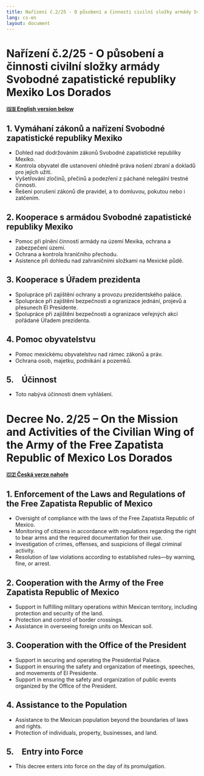 ```yaml
---
title: Nařízení č.2/25 - O působení a činnosti civilní složky armády Svobodné zapatistické republiky Mexiko Los Dorados
lang: cs-en
layout: document
---
```


# Nařízení č.2/25 - O působení a činnosti civilní složky armády Svobodné zapatistické republiky Mexiko Los Dorados

**[🇬🇧 English version below](#decree-no-225--on-the-mission-and-activities-of-the-civilian-wing-of-the-army-of-the-free-zapatista-republic-of-mexico-los-dorados)**

## 1. Vymáhaní zákonů a nařízení Svobodné zapatistické republiky Mexiko

- Dohled nad dodržováním zákonů Svobodné zapatistické republiky Mexiko.
- Kontrola obyvatel dle ustanovení ohledně práva nošení zbraní a dokladů pro jejich užití.
- Vyšetřování zločinů, přečinů a podezření z páchané nelegální trestné činnosti.
- Řešení porušení zákonů dle pravidel, a to domluvou, pokutou nebo i zatčením.

## 2. Kooperace s armádou Svobodné zapatistické republiky Mexiko

- Pomoc při plnění činností armády na území Mexika, ochrana a zabezpečení území.
- Ochrana a kontrola hraničního přechodu.
- Asistence při dohledu nad zahraničními složkami na Mexické půdě.

## 3. Kooperace s Úřadem prezidenta

- Spolupráce při zajištění ochrany a provozu prezidentského paláce.
- Spolupráce při zajištění bezpečnosti a ogranizace jednání, projevů a přesunech El Presidente.
- Spolupráce při zajištění bezpečnosti a ogranizace veřejných akcí pořádané Úřadem prezidenta.

## 4. Pomoc obyvatelstvu

- Pomoc mexickému obyvatelstvu nad rámec zákonů a práv.
- Ochrana osob, majetku, podnikání a pozemků.

## 5. Účinnost

- Toto nabývá účinnosti dnem vyhlášení.  

# Decree No. 2/25 – On the Mission and Activities of the Civilian Wing of the Army of the Free Zapatista Republic of Mexico Los Dorados

**[🇨🇿 Česká verze nahoře](#nařízení-č225---o-působení-a-činnosti-civilní-složky-armády-svobodné-zapatistické-republiky-mexiko-los-dorados)**

## 1. Enforcement of the Laws and Regulations of the Free Zapatista Republic of Mexico

- Oversight of compliance with the laws of the Free Zapatista Republic of Mexico.
- Monitoring of citizens in accordance with regulations regarding the right to bear arms and the required documentation for their use.
- Investigation of crimes, offenses, and suspicions of illegal criminal activity.
- Resolution of law violations according to established rules—by warning, fine, or arrest.

## 2. Cooperation with the Army of the Free Zapatista Republic of Mexico

- Support in fulfilling military operations within Mexican territory, including protection and security of the land.
- Protection and control of border crossings.
- Assistance in overseeing foreign units on Mexican soil.

## 3. Cooperation with the Office of the President

- Support in securing and operating the Presidential Palace.
- Support in ensuring the safety and organization of meetings, speeches, and movements of El Presidente.
- Support in ensuring the safety and organization of public events organized by the Office of the President.

## 4. Assistance to the Population

- Assistance to the Mexican population beyond the boundaries of laws and rights.
- Protection of individuals, property, businesses, and land.

## 5. Entry into Force  

- This decree enters into force on the day of its promulgation.
